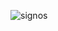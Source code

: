 ![signos](https://user-images.githubusercontent.com/97689806/175653964-76967cb9-5a97-44b4-abf8-d4cf54afad07.PNG)
